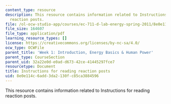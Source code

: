 ```yaml
---
content_type: resource
description: This resource contains information related to Instructions for reading
  reaction posts.
file: /ol-ocw-studio-app/courses/ec-711-d-lab-energy-spring-2011/8e0e114c6add3da2130fc85ca3884596_MITEC_711S11_read_react.pdf
file_size: 164607
file_type: application/pdf
learning_resource_types: []
license: https://creativecommons.org/licenses/by-nc-sa/4.0/
ocw_type: OCWFile
parent_title: 'Week 1: Introduction, Energy Basics & Human Power'
parent_type: CourseSection
parent_uid: 32a22e0d-e0ad-d673-42ce-41445297fce7
resourcetype: Document
title: Instructions for reading reaction posts
uid: 8e0e114c-6add-3da2-130f-c85ca3884596
---
```

This resource contains information related to Instructions for reading reaction posts.